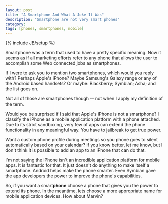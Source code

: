 ```yaml
---
layout: post
title: "A Smartphone And What A Joke It Was"
description: "Smartphone are not very smart phones"
category: 
tags: [phones, smartphones, mobile]
---
```

{% include JB/setup %}

Smartphone was a term that used to have a pretty specific meaning. Now it seems as if all marketing efforts refer to any phone that allows the user to accomplish some Web connected jobs as smartphones.

If I were to ask you to mention two smartphones, which would you reply with? Perhaps Apple's iPhone? Maybe Samsung's Galaxy range or any of the Android based handsets? Or maybe: Blackberry; Symbian; Asha; and the list goes on.

Not all of those are smartphones though -- not when I apply my definition of the term.


<!--more-->


Would you be surprised if I said that Apple's iPhone is not a smartphone? I classify the iPhone as a mobile application platform with a phone attached. Due to its strict sandboxing, very few of apps can extend the phone functionality in any meaningful way. You have to jailbreak to get true power.

Want a custom phone profile during meetings so you phone goes to silent automatically based on your calendar? If you know better, let me know, but I don't think it is possible to add an app to an iPhone that can do that.

I'm not saying the iPhone isn't an incredible application platform for mobile apps. It is fantastic for that. It just doesn't do anything to make itself a smartphone. Android helps make the phone smarter. Even Symbian gave the app developers the power to improve the phone's capabilities.

So, if you want a smart**phone** choose a phone that gives you the power to extend its phone. In the meantime, lets choose a more appropriate name for mobile application devices. How about Marvin?

